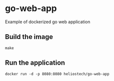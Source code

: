 # go-web-app

Example of dockerized go web application

## Build the image
`make`

## Run the application
`docker run -d -p 8080:8080 heliostech/go-web-app`
